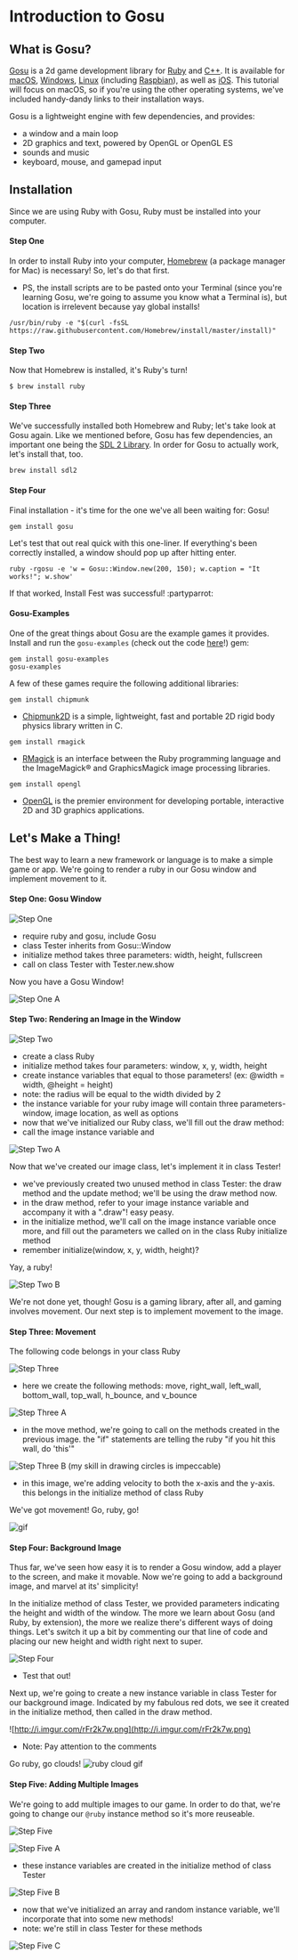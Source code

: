 # Introduction to Gosu
## What is Gosu?
[Gosu](https://www.libgosu.org/) is a 2d game development library for [Ruby](https://www.ruby-lang.org/en/) and [C++](http://www.cplusplus.com/). It is available for [macOS](https://github.com/gosu/gosu/wiki/Getting-Started-on-OS-X), [Windows](https://github.com/gosu/gosu/wiki/Getting-Started-on-Windows), [Linux](https://github.com/gosu/gosu/wiki/Getting-Started-on-Linux) (including [Raspbian](https://github.com/gosu/gosu/wiki/Getting-Started-on-Raspbian-%28Raspberry-Pi%29)), as well as [iOS](https://www.libgosu.org/cpp.html). This tutorial will focus on macOS, so if you're using the other operating systems, we've included handy-dandy links to their installation ways. 

Gosu is a lightweight engine with few dependencies, and provides:
* a window and a main loop
* 2D graphics and text, powered by OpenGL or OpenGL ES
* sounds and music
* keyboard, mouse, and gamepad input

## Installation
Since we are using Ruby with Gosu, Ruby must be installed into your computer. 

#### Step One

In order to install Ruby into your computer, [Homebrew](https://brew.sh/) (a package manager for Mac) is necessary! So, let's do that first.
* PS, the install scripts are to be pasted onto your Terminal (since you're learning Gosu, we're going to assume you know what a Terminal is), but location is irrelevent because yay global installs!
 ```
 /usr/bin/ruby -e "$(curl -fsSL https://raw.githubusercontent.com/Homebrew/install/master/install)"
```
#### Step Two 

Now that Homebrew is installed, it's Ruby's turn!
```
$ brew install ruby
```
#### Step Three

We've successfully installed both Homebrew and Ruby; let's take look at Gosu again. Like we mentioned before, Gosu has few dependencies, an important one being the [SDL 2 Library](http://www.libsdl.org/). In order for Gosu to actually work, let's install that, too.
```
brew install sdl2
```
#### Step Four

Final installation - it's time for the one we've all been waiting for: Gosu!
```
gem install gosu
```
Let's test that out real quick with this one-liner. If everything's been correctly installed, a window should pop up after hitting enter.
```
ruby -rgosu -e 'w = Gosu::Window.new(200, 150); w.caption = "It works!"; w.show'
```
If that worked, Install Fest was successful! :partyparrot:

#### Gosu-Examples

One of the great things about Gosu are the example games it provides. Install and run the ```gosu-examples``` (check out the code [here](https://github.com/gosu/gosu-examples)!) gem:
```
gem install gosu-examples
gosu-examples
```
A few of these games require the following additional libraries:
```
gem install chipmunk
```
* [Chipmunk2D](https://chipmunk-physics.net/) is a simple, lightweight, fast and portable 2D rigid body physics library written in C. 
```
gem install rmagick
```
* [RMagick](http://rmagick.rubyforge.org/) is an interface between the Ruby programming language and the ImageMagick® and GraphicsMagick image processing libraries.
```
gem install opengl
```
* [OpenGL](https://www.opengl.org/) is the premier environment for developing portable, interactive 2D and 3D graphics applications.

## Let's Make a Thing!

The best way to learn a new framework or language is to make a simple game or app. We're going to render a ruby in our Gosu window and implement movement to it.

#### Step One: Gosu Window

![Step One](http://i.imgur.com/r6BKWv0.png)
* require ruby and gosu, include Gosu
* class Tester inherits from Gosu::Window
* initialize method takes three parameters: width, height, fullscreen
* call on class Tester with Tester.new.show

Now you have a Gosu Window!

![Step One A](http://i.imgur.com/vxS9esd.png)

#### Step Two: Rendering an Image in the Window

![Step Two](http://i.imgur.com/1lw8kMK.png)
* create a class Ruby
* initialize method takes four parameters: window, x, y, width, height
* create instance variables that equal to those parameters! (ex: @width = width, @height = height)
* note: the radius will be equal to the width divided by 2
* the instance variable for your ruby image will contain three parameters- window, image location, as well as options
* now that we've initialized our Ruby class, we'll fill out the draw method:
* call the image instance variable and 


![Step Two A](http://i.imgur.com/IBcQYBz.png)

Now that we've created our image class, let's implement it in class Tester!
* we've previously created two unused method in class Tester: the draw method and the update method; we'll be using the draw method now.
* in the draw method, refer to your image instance variable and accompany it with a ".draw"! easy peasy.
* in the initialize method, we'll call on the image instance variable once more, and fill out the parameters we called on in the class Ruby initialize method
* remember initialize(window, x, y, width, height)? 


Yay, a ruby! 

![Step Two B](http://i.imgur.com/SIDq6uf.png)

We're not done yet, though! Gosu is a gaming library, after all, and gaming involves movement. Our next step is to implement movement to the image.

#### Step Three: Movement

The following code belongs in your class Ruby

![Step Three](http://i.imgur.com/dYC7LzE.png)
* here we create the following methods: move, right_wall, left_wall, bottom_wall, top_wall, h_bounce, and v_bounce


![Step Three A](http://i.imgur.com/VuzgGFJ.png)
* in the move method, we're going to call on the methods created in the previous image. the "if" statements are telling the ruby "if you hit this wall, do 'this'"

![Step Three B](http://i.imgur.com/iwIHBX7.png)
(my skill in drawing circles is impeccable)
* in this image, we're adding velocity to both the x-axis and the y-axis. this belongs in the initialize method of class Ruby

We've got movement! Go, ruby, go!

![gif](https://i.gyazo.com/7db1fd534f3f0c14df85fcfff5921896.gif)

#### Step Four: Background Image

Thus far, we've seen how easy it is to render a Gosu window, add a player to the screen, and make it movable. Now we're going to add a background image, and marvel at its' simplicity!

In the initialize method of class Tester, we provided parameters indicating the height and width of the window. The more we learn about Gosu (and Ruby, by extension), the more we realize there's different ways of doing things. Let's switch it up a bit by commenting our that line of code and placing our new height and width right next to super.

![Step Four](http://i.imgur.com/6DcLDtW.png)
* Test that out!

Next up, we're going to create a new instance variable in class Tester for our background image. Indicated by my fabulous red dots, we see it created in the initialize method, then called in the draw method.

![http://i.imgur.com/rFr2k7w.png](http://i.imgur.com/rFr2k7w.png)
* Note: Pay attention to the comments

Go ruby, go clouds!
![ruby cloud gif](https://i.gyazo.com/3f82f5cab6b76427281fa64c3be71e07.gif)


#### Step Five: Adding Multiple Images

We're going to add multiple images to our game. In order to do that, we're going to change our ```@ruby``` instance method so it's more reuseable. 

![Step Five](http://i.imgur.com/dyKEmO7.png)


![Step Five A](http://i.imgur.com/ZgkXpmT.png)
* these instance variables are created in the initialize method of class Tester

![Step Five B](http://i.imgur.com/b4SM7C2.png)
* now that we've initialized an array and random instance variable, we'll incorporate that into some new methods!
* note: we're still in class Tester for these methods

![Step Five C](http://i.imgur.com/U5148Sj.png)



